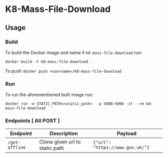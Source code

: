 # K8-Mass-File-Download


## Usage

### Build

To build the Docker image and name it `k8-mass-file-download` run:

`docker build -t k8-mass-file-download .`

To push
`docker push <username>/k8-mass-file-download`

### Run

To run the aforementioned built image run:

`docker run -e STATIC_PATH=<static_path>  -p 5000:5000 -it --rm k8-mass-file-download`

### Endpoints [ All POST ]

| Endpoint | Description             | Payload     |
| -------- | ------------------------| ----------- |
| `/get-offline` | Clone given url to static path |  `{"url": "https://www.gov.uk/"}` |
